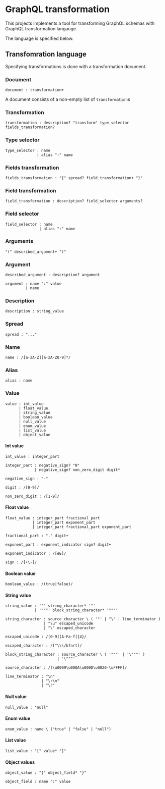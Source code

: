 # GraphQL transformation

This projects implements a tool for transforming GraphQL schemas with GraphQL transformation langauge.

The language is specified below.


## Transfomration language

Specifying transformations is done with a transformation document.

### Document

```
document : transformation+
```

A document consists of a non-empty list of `transformation`s


### Transformation

```
transformation : description? "transform" type_selector fields_transformation?
```

### Type selector


```
type_selector : name
              | alias ":" name
```

### Fields transformation


```
fields_transformation : "{" spread? field_transformation+ "}"
```


### Field transformation


```
field_transformation : description? field_selector arguments?
```


### Field selector


```
field_selector : name
               | alias ":" name
```


### Arguments

```
"(" described_argument+ ")"
```

### Argument

```
described_argument : description? argument
```

```
argument : name ":" value
         | name
```

### Description

```
description : string_value
```

### Spread

```
spread : "..."
```


### Name

```
name : /[a-zA-Z][a-zA-Z0-9]*/
```

### Alias

```
alias : name
```

### Value

```
value : int_value
      | float_value
      | string_value
      | boolean_value
      | null_value
      | enum_value
      | list_value
      | object_value
```

#### Int value

```
int_value : integer_part
```

```
integer_part : negative_sign? "0"
             | negative_sign? non_zero_digit digit*
```

```
negative_sign : "-"
```


```
digit : /[0-9]/
```

```
non_zero_digit : /[1-9]/
```

#### Float value

```
float_value : integer_part fractional_part
            | integer_part exponent_part
            | integer_part fractional_part exponent_part
```

```
fractional_part : "." digit+
```

```
exponent_part : exponent_indicator sign? digit+
```

```
exponent_indicator : /[eE]/
```

```
sign : /[+\-]/
```

#### Boolean value

```
boolean_value : /(true|false)/
```

#### String value

```
string_value : '"' string_character* '"'
             | '"""' block_string_character* '"""'
```

```
string_character : source_character \ ( '"' | "\" | line_terminator )
                 | "\u" escaped_unicode
                 | "\" escaped_character
```

```
escaped_unicode : /[0-9][A-Fa-f]{4}/
```

```
escaped_character : /["\\\/bfnrt]/
```

```
block_string_character : source_character \ ( '"""' | '\"""' )
                       | '\"""'
```

```
source_character : /[\u0009\u000A\u000D\u0020-\uFFFF]/
```


```
line_terminator : "\n"
                | "\r\n"
                | "\r"
```

#### Null value

```
null_value : "null"
```

#### Enum value

```
enum_value : name \ ("true" | "false" | "null")
```

#### List value

```
list_value : "[" value* "]"
```



#### Object values


```
object_value : "{" object_field* "}"
```

```
object_field : name ":" value
```
